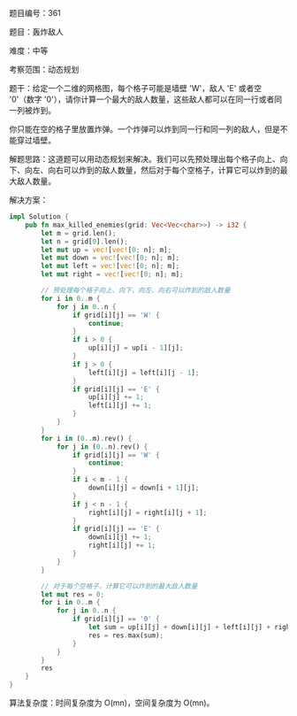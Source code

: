 题目编号：361

题目：轰炸敌人

难度：中等

考察范围：动态规划

题干：给定一个二维的网格图，每个格子可能是墙壁 'W'，敌人 'E' 或者空 '0'（数字 '0'），请你计算一个最大的敌人数量，这些敌人都可以在同一行或者同一列被炸到。

你只能在空的格子里放置炸弹。一个炸弹可以炸到同一行和同一列的敌人，但是不能穿过墙壁。

解题思路：这道题可以用动态规划来解决。我们可以先预处理出每个格子向上、向下、向左、向右可以炸到的敌人数量，然后对于每个空格子，计算它可以炸到的最大敌人数量。

解决方案：

```rust
impl Solution {
    pub fn max_killed_enemies(grid: Vec<Vec<char>>) -> i32 {
        let m = grid.len();
        let n = grid[0].len();
        let mut up = vec![vec![0; n]; m];
        let mut down = vec![vec![0; n]; m];
        let mut left = vec![vec![0; n]; m];
        let mut right = vec![vec![0; n]; m];

        // 预处理每个格子向上、向下、向左、向右可以炸到的敌人数量
        for i in 0..m {
            for j in 0..n {
                if grid[i][j] == 'W' {
                    continue;
                }
                if i > 0 {
                    up[i][j] = up[i - 1][j];
                }
                if j > 0 {
                    left[i][j] = left[i][j - 1];
                }
                if grid[i][j] == 'E' {
                    up[i][j] += 1;
                    left[i][j] += 1;
                }
            }
        }
        for i in (0..m).rev() {
            for j in (0..n).rev() {
                if grid[i][j] == 'W' {
                    continue;
                }
                if i < m - 1 {
                    down[i][j] = down[i + 1][j];
                }
                if j < n - 1 {
                    right[i][j] = right[i][j + 1];
                }
                if grid[i][j] == 'E' {
                    down[i][j] += 1;
                    right[i][j] += 1;
                }
            }
        }

        // 对于每个空格子，计算它可以炸到的最大敌人数量
        let mut res = 0;
        for i in 0..m {
            for j in 0..n {
                if grid[i][j] == '0' {
                    let sum = up[i][j] + down[i][j] + left[i][j] + right[i][j];
                    res = res.max(sum);
                }
            }
        }
        res
    }
}
```

算法复杂度：时间复杂度为 O(mn)，空间复杂度为 O(mn)。